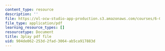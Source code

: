 ```yaml
---
content_type: resource
description: ''
file: https://ol-ocw-studio-app-production.s3.amazonaws.com/courses/6-0001-introduction-to-computer-science-and-programming-in-python-fall-2016/904de062253d2fad3064ab5ca917883d_nykOeWgQcHM.pdf
file_type: application/pdf
learning_resource_types: []
resourcetype: Document
title: 3play pdf file
uid: 904de062-253d-2fad-3064-ab5ca917883d
---
```

